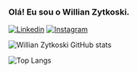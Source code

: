 ### Olá! Eu sou o Willian Zytkoski.

[![Linkedin](https://img.shields.io/badge/LinkedIn-0077B5?style=for-the-badge&logo=linkedin&logoColor=white)](https://br.linkedin.com/in/willian-zytkoski-947050235)
[![Instagram](https://img.shields.io/badge/Instagram-E4405F?style=for-the-badge&logo=instagram&logoColor=white)](https://www.instagram.com/willianzyt/?hl=pt)

![Willian Zytkoski GitHub stats](https://github-readme-stats.vercel.app/api?username=WillianZyt&show_icons=true&theme=ocean_dark)

![Top Langs](https://github-readme-stats.vercel.app/api/top-langs/?username=WillianZyt&layout=compact&theme=ocean_dark)
